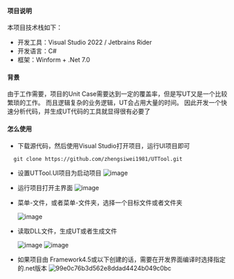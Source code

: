 #### 项目说明


本项目技术栈如下：

- 开发工具：Visual Studio 2022 / Jetbrains Rider
- 开发语言：C#
- 框架：Winform + .Net 7.0



#### 背景


由于工作需要，项目的Unit Case需要达到一定的覆盖率，但是写UT又是一个比较繁琐的工作。
而且逻辑复杂的业务逻辑，UT会占用大量的时间。
因此开发一个快速分析代码，并生成UT代码的工具就显得很有必要了



#### 怎么使用

  - 下载源代码，然后使用Visual Studio打开项目，运行UI项目即可
  ~~~
    git clone https://github.com/zhengsiwei1981/UTTool.git
  ~~~
  - 设置UTTool.UI项目为启动项目
    ![image](https://github.com/zhengsiwei1981/UTTool/assets/3821091/2544f676-2c22-4c3d-9557-0df67123adb2)
  - 运行项目打开主界面
    ![image](https://github.com/zhengsiwei1981/UTTool/assets/3821091/97c71353-d86c-4672-8f79-78204ed26261)
  - 菜单-文件，或者菜单-文件夹，选择一个目标文件或者文件夹
    
     ![image](https://github.com/zhengsiwei1981/UTTool/assets/3821091/ccdfa80d-f79e-43bf-87db-0be1ab059443)
    

  - 读取DLL文件，生成UT或者生成文件

    ![image](https://github.com/zhengsiwei1981/UTTool/assets/3821091/741f0fe1-d05e-4b53-afae-6661c546335f)
    ![image](https://github.com/zhengsiwei1981/UTTool/assets/3821091/d84895b6-5dfa-4af1-9419-35179d2382d9)

   
- 如果项目由 Framework4.5或以下创建的话，需要在开发界面编译时选择指定的.net版本
![99e0c76b3d562e8ddad4424b049c0bc](https://github.com/user-attachments/assets/1c315203-5c75-4d22-ac5c-fa3692d9eedf)




